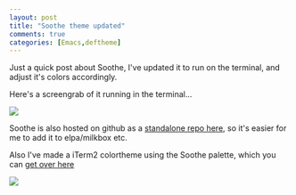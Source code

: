 ```yaml
---
layout: post
title: "Soothe theme updated"
comments: true
categories: [Emacs,deftheme]
---
```


Just a quick post about Soothe, I've updated it to run on the terminal, and adjust it's colors accordingly.

Here's a screengrab of it running in the terminal...

![](https://raw.github.com/jasonm23/emacs-soothe-theme/master/soothe-terminal.png)

Soothe is also hosted on github as a [standalone repo here](https://github.com/jasonm23/emacs-soothe-theme), so it's easier for me to add it to elpa/milkbox etc.

Also I've made a iTerm2 colortheme using the Soothe palette, which you can [get over here](https://github.com/jasonm23/iterm2-color-themes)

![](https://raw.github.com/jasonm23/iterm2-color-themes/master/soothe-colors.png)
